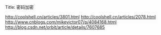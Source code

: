 Title: 密码加密

http://coolshell.cn/articles/3801.html
http://coolshell.cn/articles/2078.html
http://www.cnblogs.com/mikevictor07/p/4084168.html
http://blog.csdn.net/orbit/article/details/7607685

